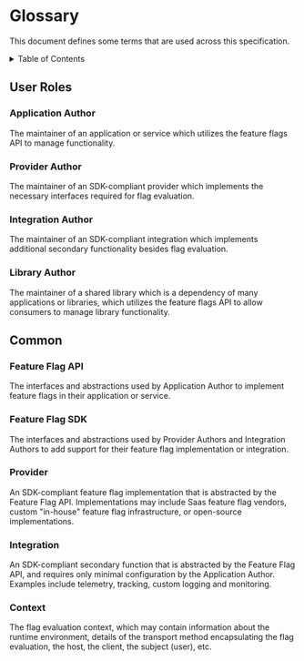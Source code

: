 # Glossary

This document defines some terms that are used across this specification.

<details>
<summary>Table of Contents</summary>

<!-- toc -->

- [User Roles](#user-roles)
  * [Application Author](#application-author)
  * [Provider Author](#provider-author)
  * [Integration Author](#integration-author)
  * [Library Author](#library-author)
- [Common](#common)
  * [Feature Flag API](#feature-flag-api)
  * [Feature Flag SDK](#feature-flag-sdk)
  * [Provider](#provider)
  * [Integration](#integration)
  * [Context](#context)

<!-- tocstop -->

</details>

## User Roles

### Application Author

The maintainer of an application or service which utilizes the feature flags API to manage functionality.

### Provider Author

The maintainer of an SDK-compliant provider which implements the necessary interfaces required for flag evaluation.

### Integration Author

The maintainer of an SDK-compliant integration which implements additional secondary functionality besides flag evaluation.

### Library Author

The maintainer of a shared library which is a dependency of many applications or libraries, which utilizes the feature flags API to allow consumers to manage library functionality.

## Common

### Feature Flag API

The interfaces and abstractions used by Application Author to implement feature flags in their application or service.

### Feature Flag SDK

The interfaces and abstractions used by Provider Authors and Integration Authors to add support for their feature flag implementation or integration.

### Provider

An SDK-compliant feature flag implementation that is abstracted by the Feature Flag API. Implementations may include Saas feature flag vendors, custom "in-house" feature flag infrastructure, or open-source implementations.

### Integration

An SDK-compliant secondary function that is abstracted by the Feature Flag API, and requires only minimal configuration by the Application Author. Examples include telemetry, tracking, custom logging and monitoring.

### Context

The flag evaluation context, which may contain information about the runtime environment, details of the transport method encapsulating the flag evaluation, the host, the client, the subject (user), etc.